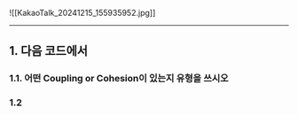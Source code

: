 ![[KakaoTalk_20241215_155935952.jpg]]

---
## 1. 다음 코드에서
### 1.1. 어떤 Coupling or Cohesion이 있는지 유형을 쓰시오
### 1.2